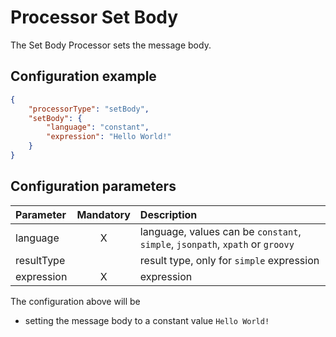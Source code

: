 # Processor Set Body
The Set Body Processor sets the message body. 

## Configuration example
````json
{
    "processorType": "setBody",
    "setBody": {
        "language": "constant",
        "expression": "Hello World!"
    }
}
````
## Configuration parameters
|Parameter|Mandatory|Description|
|:---|:---:|:---|
|language|X|language, values can be `constant`, `simple`, `jsonpath`, `xpath` or `groovy`|
|resultType| |result type, only for `simple` expression|
|expression|X|expression|

The configuration above will be
- setting the message body to a constant value `Hello World!`
